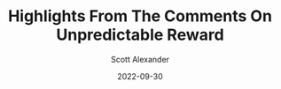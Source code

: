 ---
layout: podcast
title: "Highlights From The Comments On Unpredictable Reward"
author: Scott Alexander
description: https://astralcodexten.substack.com/p/highlights-from-the-comments-on-unpredictable
date: 2022-09-30
length: 6599272
duration: 1650
guid: highlights-from-the-comments-on-unpredictable
---